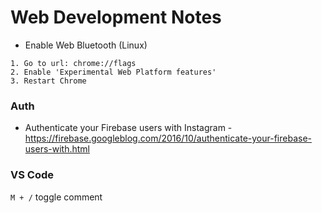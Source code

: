 # Web Development Notes

- Enable Web Bluetooth (Linux)
```
1. Go to url: chrome://flags
2. Enable 'Experimental Web Platform features'
3. Restart Chrome
```

### Auth
- Authenticate your Firebase users with Instagram -  
https://firebase.googleblog.com/2016/10/authenticate-your-firebase-users-with.html

### VS Code

```M + /``` toggle comment

